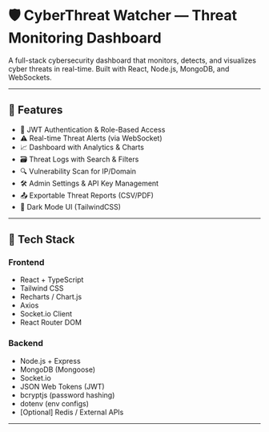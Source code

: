 # 🛡️ CyberThreat Watcher — Threat Monitoring Dashboard

A full-stack cybersecurity dashboard that monitors, detects, and visualizes cyber threats in real-time. Built with React, Node.js, MongoDB, and WebSockets.

---

## 📌 Features

- 🔐 JWT Authentication & Role-Based Access
- ⚠️ Real-time Threat Alerts (via WebSocket)
- 📈 Dashboard with Analytics & Charts
- 🗃️ Threat Logs with Search & Filters
- 🔍 Vulnerability Scan for IP/Domain
- 🛠️ Admin Settings & API Key Management
- 📤 Exportable Threat Reports (CSV/PDF)
- 🌙 Dark Mode UI (TailwindCSS)

---

## 🧱 Tech Stack

### Frontend
- React + TypeScript
- Tailwind CSS
- Recharts / Chart.js
- Axios
- Socket.io Client
- React Router DOM

### Backend
- Node.js + Express
- MongoDB (Mongoose)
- Socket.io
- JSON Web Tokens (JWT)
- bcryptjs (password hashing)
- dotenv (env configs)
- [Optional] Redis / External APIs

---
